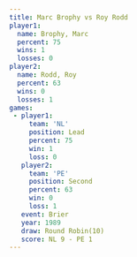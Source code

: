 ```yaml
---
title: Marc Brophy vs Roy Rodd
player1:            
  name: Brophy, Marc
  percent: 75       
  wins: 1           
  losses: 0         
player2:            
  name: Rodd, Roy   
  percent: 63       
  wins: 0           
  losses: 1         
games:
 - player1:        
     team: 'NL'    
     position: Lead
     percent: 75   
     win: 1        
     loss: 0       
   player2:          
     team: 'PE'      
     position: Second
     percent: 63     
     win: 0          
     loss: 1         
   event: Brier         
   year: 1989           
   draw: Round Robin(10)
   score: NL 9 - PE 1   
---
```

